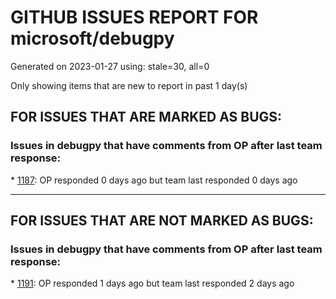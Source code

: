 
# GITHUB ISSUES REPORT FOR microsoft/debugpy


Generated on 2023-01-27 using: stale=30, all=0


Only showing items that are new to report in past 1 day(s)


## FOR ISSUES THAT ARE MARKED AS BUGS:


### Issues in debugpy that have comments from OP after last team response:


\* [1187](https://github.com/microsoft/debugpy/issues/1187 " [Mac] Debugpy 1.6.5 not installable with poetry"): OP responded 0 days ago but team last responded 0 days ago

---

## FOR ISSUES THAT ARE NOT MARKED AS BUGS:


### Issues in debugpy that have comments from OP after last team response:


\* [1191](https://github.com/microsoft/debugpy/issues/1191 "Change debugger info of pytorch tensor from value to shape"): OP responded 1 days ago but team last responded 2 days ago
